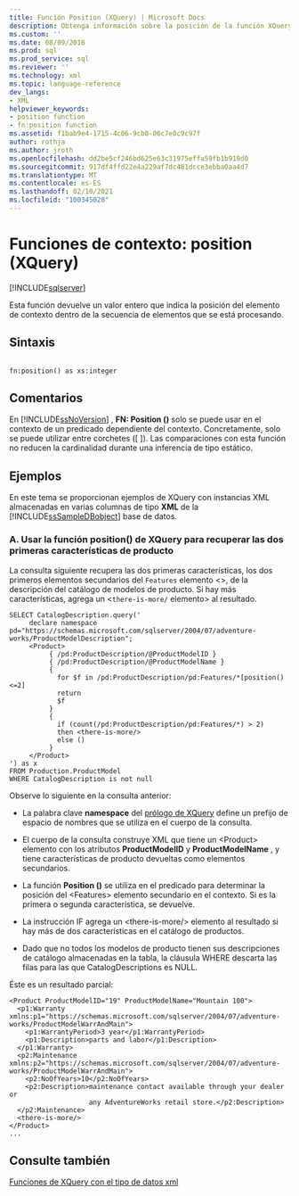 ```yaml
---
title: Función Position (XQuery) | Microsoft Docs
description: Obtenga información sobre la posición de la función XQuery () que devuelve un valor entero que indica la posición de un elemento de contexto dentro de una secuencia de elementos.
ms.custom: ''
ms.date: 08/09/2016
ms.prod: sql
ms.prod_service: sql
ms.reviewer: ''
ms.technology: xml
ms.topic: language-reference
dev_langs:
- XML
helpviewer_keywords:
- position function
- fn:position function
ms.assetid: f1bab9e4-1715-4c06-9cb0-06c7e0c9c97f
author: rothja
ms.author: jroth
ms.openlocfilehash: dd2be5cf246bd625e63c31975effa59fb1b919d0
ms.sourcegitcommit: 917df4ffd22e4a229af7dc481dcce3ebba0aa4d7
ms.translationtype: MT
ms.contentlocale: es-ES
ms.lasthandoff: 02/10/2021
ms.locfileid: "100345028"
---
```

# <a name="context-functions---position-xquery"></a>Funciones de contexto: position (XQuery)
[!INCLUDE[sqlserver](../includes/applies-to-version/sqlserver.md)]

  Esta función devuelve un valor entero que indica la posición del elemento de contexto dentro de la secuencia de elementos que se está procesando.  
  
## <a name="syntax"></a>Sintaxis  
  
```  
  
fn:position() as xs:integer  
```  
  
## <a name="remarks"></a>Comentarios  
 En [!INCLUDE[ssNoVersion](../includes/ssnoversion-md.md)] , **FN: Position ()** solo se puede usar en el contexto de un predicado dependiente del contexto. Concretamente, solo se puede utilizar entre corchetes ([ ]). Las comparaciones con esta función no reducen la cardinalidad durante una inferencia de tipo estático.  
  
## <a name="examples"></a>Ejemplos  
 En este tema se proporcionan ejemplos de XQuery con instancias XML almacenadas en varias columnas de tipo **XML** de la [!INCLUDE[ssSampleDBobject](../includes/sssampledbobject-md.md)] base de datos.  
  
### <a name="a-using-the-position-xquery-function-to-retrieve-the-first-two-product-features"></a>A. Usar la función position() de XQuery para recuperar las dos primeras características de producto  
 La consulta siguiente recupera las dos primeras características, los dos primeros elementos secundarios del `Features` elemento <>, de la descripción del catálogo de modelos de producto. Si hay más características, agrega un <`there-is-more/` elemento> al resultado.  
  
```  
SELECT CatalogDescription.query('  
     declare namespace pd="https://schemas.microsoft.com/sqlserver/2004/07/adventure-works/ProductModelDescription";  
     <Product>   
          { /pd:ProductDescription/@ProductModelID }  
          { /pd:ProductDescription/@ProductModelName }   
          {  
            for $f in /pd:ProductDescription/pd:Features/*[position()<=2]  
            return  
            $f   
          }  
          {  
            if (count(/pd:ProductDescription/pd:Features/*) > 2)  
            then <there-is-more/>  
            else ()  
          }   
     </Product>          
') as x  
FROM Production.ProductModel  
WHERE CatalogDescription is not null  
```  
  
 Observe lo siguiente en la consulta anterior:  
  
-   La palabra clave **namespace** del [prólogo de XQuery](../xquery/modules-and-prologs-xquery-prolog.md) define un prefijo de espacio de nombres que se utiliza en el cuerpo de la consulta.  
  
-   El cuerpo de la consulta construye XML que tiene un \<Product> elemento con los atributos **ProductModelID** y **ProductModelName** , y tiene características de producto devueltas como elementos secundarios.  
  
-   La función **Position ()** se utiliza en el predicado para determinar la posición del \<Features> elemento secundario en el contexto. Si es la primera o segunda característica, se devuelve.  
  
-   La instrucción IF agrega un \<there-is-more/> elemento al resultado si hay más de dos características en el catálogo de productos.  
  
-   Dado que no todos los modelos de producto tienen sus descripciones de catálogo almacenadas en la tabla, la cláusula WHERE descarta las filas para las que CatalogDescriptions es NULL.  
  
 Éste es un resultado parcial:  
  
```  
<Product ProductModelID="19" ProductModelName="Mountain 100">  
  <p1:Warranty xmlns:p1="https://schemas.microsoft.com/sqlserver/2004/07/adventure-works/ProductModelWarrAndMain">  
    <p1:WarrantyPeriod>3 year</p1:WarrantyPeriod>  
    <p1:Description>parts and labor</p1:Description>  
  </p1:Warranty>  
  <p2:Maintenance xmlns:p2="https://schemas.microsoft.com/sqlserver/2004/07/adventure-works/ProductModelWarrAndMain">  
    <p2:NoOfYears>10</p2:NoOfYears>  
    <p2:Description>maintenance contact available through your dealer or  
                    any AdventureWorks retail store.</p2:Description>  
  </p2:Maintenance>  
  <there-is-more/>  
</Product>   
...  
```  
  
## <a name="see-also"></a>Consulte también  
 [Funciones de XQuery con el tipo de datos xml](../xquery/xquery-functions-against-the-xml-data-type.md)  
  
  
